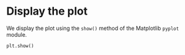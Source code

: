 # Display the plot

We display the plot using the `show()` method of the Matplotlib `pyplot` module.

```python
plt.show()
```
